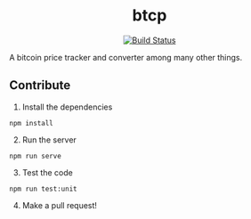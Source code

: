 <h1 align="center">btcp</h1>

<p align="center">
  <a href="https://travis-ci.org/nahtnam/btcp" target="_blank" rel="noopener noreferrer"><img src="https://img.shields.io/travis/nahtnam/btcp.svg" alt="Build Status"></a>
</p>

A bitcoin price tracker and converter among many other things.

## Contribute
1. Install the dependencies
```
npm install
```
2. Run the server
```
npm run serve
```
3. Test the code
```
npm run test:unit
```
4. Make a pull request!
